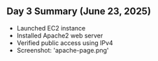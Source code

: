 ## Day 3 Summary (June 23, 2025)

- Launched EC2 instance
- Installed Apache2 web server
- Verified public access using IPv4
- Screenshot: 'apache-page.png' 
